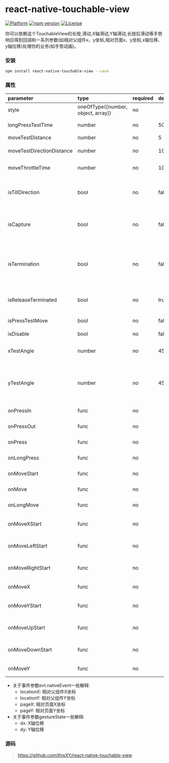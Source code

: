 # react-native-touchable-view
[![Platform](https://img.shields.io/badge/platform-react--native-lightgrey.svg)](http://facebook.github.io/react-native/)
[![npm version](http://img.shields.io/npm/v/react-native-touchable-view.svg)](https://www.npmjs.com/package/react-native-touchable-view)
[![License](https://img.shields.io/badge/license-MIT-blue.svg)](https://raw.githubusercontent.com/thisXY/react-native-touchable-view/master/LICENSE)

你可以依赖这个TouchableView的长按,滑动,X轴滑动,Y轴滑动,长按后滑动等手势响应得到回调和一系列参数(如相对父组件x、y坐标,相对页面x、y坐标,x轴位移、y轴位移)处理你的业务(如手势动画)。

### 安装

```bash
npm install react-native-touchable-view --save
```

### 属性
| parameter                  | type                               | required | default | description                                                                                                                                                                                                                        
| :------------------------- | :--------------------------------- | :------- | :-------| :---------------------------------------------------------------                                                                
| style                      | oneOfType([number, object, array]) | no       |         | 样式    
| longPressTestTime          | number                             | no       | 500     | 长按判定时间 (ms)
| moveTestDistance           | number                             | no       | 5       | 滑动判定距离
| moveTestDirectionDistance  | number                             | no       | 10      | 滑动方向判定距离
| moveThrottleTime           | number                             | no       | 10      | 滑动响应节流时间 (ms)
| isTillDirection            | bool                               | no       | false   | 是否在未得到有效滑动方向(X、Y)时一直判定
| isCapture                  | bool                               | no       | false   | 是否捕获事件 (捕获后子事件View将不可响应)
| isTermination              | bool                               | no       | false   | 是否在非捕获事件下可被其他手势终止事件 (一般在事件View叠加或交叉时会触发)
| isReleaseTerminated        | bool                               | no       | true    | 被其他手势终止事件后是否提交响应结果
| isPressTestMove            | bool                               | no       | false   | 按下是否判定滑动
| isDisable                  | bool                               | no       | false   | 是否禁用
| xTestAngle                 | number                             | no       | 45      | X轴滑动判定角度 (相对X轴线为0度)
| yTestAngle                 | number                             | no       | 45      | Y轴滑动判定角度 (相对Y轴线为0度; 优先级高于X轴滑动判定角度)
| onPressIn                  | func                               | no       |         | 按下开始 (evt, gestureState)
| onPressOut                 | func                               | no       |         | 按下结束 (evt, gestureState)
| onPress                    | func                               | no       |         | 按下 (evt, gestureState)
| onLongPress                | func                               | no       |         | 长按 (evt, gestureState)
| onMoveStart                | func                               | no       |         | 滑动开始 (evt, gestureState)
| onMove                     | func                               | no       |         | 滑动 (evt, gestureState)
| onLongMove                 | func                               | no       |         | 长按滑动 (evt, gestureState)
| onMoveXStart               | func                               | no       |         | X轴滑动开始 (evt, gestureState)
| onMoveLeftStart            | func                               | no       |         | 向左滑动开始 (evt, gestureState)
| onMoveRightStart           | func                               | no       |         | 向右滑动开始 (evt, gestureState)
| onMoveX                    | func                               | no       |         | X轴滑动 (evt, gestureState)
| onMoveYStart               | func                               | no       |         | Y轴滑动开始 (evt, gestureState)
| onMoveUpStart              | func                               | no       |         | 向上滑动开始 (evt, gestureState)
| onMoveDownStart            | func                               | no       |         | 向下滑动开始 (evt, gestureState)
| onMoveY                    | func                               | no       |         | Y轴滑动 (evt, gestureState)

* 关于事件参数evt.nativeEvent一些解释:
  * locationX: 相对父组件X坐标
  * locationY: 相对父组件Y坐标
  * pageX: 相对页面X坐标
  * pageY: 相对页面Y坐标
* 关于事件参数gestureState一些解释:
  * dx: X轴位移
  * dy: Y轴位移

### 源码

> https://github.com/thisXY/react-native-touchable-view
